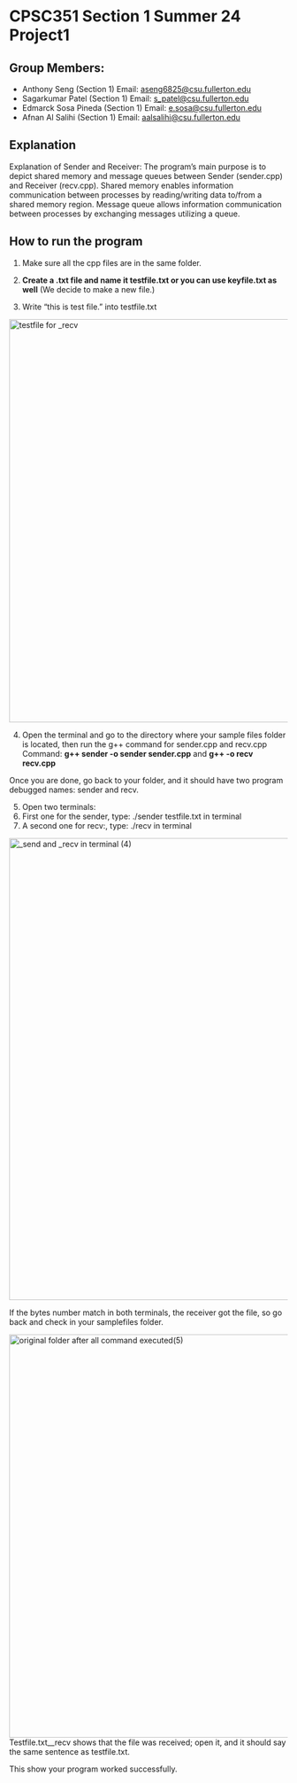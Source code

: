 # CPSC351 Section 1 Summer 24 Project1
## Group Members:
- Anthony Seng (Section 1) Email: aseng6825@csu.fullerton.edu
- Sagarkumar Patel (Section 1) Email: s_patel@csu.fullerton.edu
- Edmarck Sosa Pineda (Section 1) Email: e.sosa@csu.fullerton.edu
- Afnan Al Salihi (Section 1) Email: aalsalihi@csu.fullerton.edu

## Explanation
Explanation of Sender and Receiver:
	The program’s main purpose is to depict shared memory and message queues between Sender (sender.cpp) and Receiver (recv.cpp). Shared memory enables information communication between processes by reading/writing data to/from a shared memory region. Message queue allows information communication between processes by exchanging messages utilizing a queue. 

 ## How to run the program

1. Make sure all the cpp files are in the same folder.



2. **Create a .txt file and name it testfile.txt or you can use keyfile.txt as well** (We decide to make a new file.)
3. Write “this is test file.” into testfile.txt
<img width="728" alt="testfile for _recv" src="https://github.com/aseng2/CPSC351-Project1/assets/98761137/3734f364-e191-4c08-9ff8-0a1829299a58">


4. Open the terminal and go to the directory where your sample files folder is located, then run the g++ command for sender.cpp and recv.cpp
Command: **g++ sender -o sender sender.cpp** and **g++ -o recv recv.cpp**




Once you are done, go back to your folder, and it should have two program debugged names: sender and recv.


5. Open two terminals:
6. First one for the sender, type: ./sender testfile.txt in terminal
7. A second one for recv:, type: ./recv in terminal 
<img width="834" alt="_send and _recv in terminal (4)" src="https://github.com/aseng2/CPSC351-Project1/assets/98761137/6df4efe6-4cc3-4f75-b7ef-b54254084b02">

If the bytes number match in both terminals, the receiver got the file, so go back and check in your samplefiles folder.


<img width="728" alt="original folder after all command executed(5)" src="https://github.com/aseng2/CPSC351-Project1/assets/98761137/54a758ea-0496-4be1-b2a7-c14fdff69fc1">
Testfile.txt__recv shows that the file was received; open it, and it should say the same sentence as testfile.txt.


This show your program worked successfully. 

